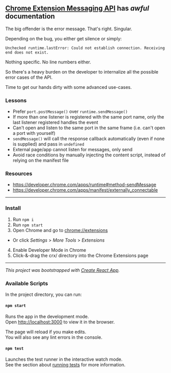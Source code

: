 ## [Chrome Extension Messaging API](https://developer.chrome.com/extensions/messaging) has *awful* documentation
The big offender is the error message. That's right. Singular.

Depending on the bug, you either get silence or simply:

```
Unchecked runtime.lastError: Could not establish connection. Receiving end does not exist.
```

Nothing specific. No line numbers either.

So there's a heavy burden on the developer to internalize all the possible error cases of the API.

Time to get our hands dirty with some advanced use-cases.

### Lessons
- Prefer `port.postMessage()` over `runtime.sendMessage()`
- If more than one listener is registered with the same port name, only the last listener registered handles the event
- Can't open and listen to the same port in the same frame (i.e. can't open a port with yourself)
- `sendMessage()` will call the response callback automatically (even if none is supplied) and pass in `undefined`
- External page/app cannot listen for messages, only send
- Avoid race conditions by manually injecting the content script, instead of relying on the manifest file

### Resources
- https://developer.chrome.com/apps/runtime#method-sendMessage
- https://developer.chrome.com/apps/manifest/externally_connectable

-----

### Install

1. Run `npm i`
2. Run `npm start`
3. Open Chrome and go to [chrome://extensions](chrome://extensions)
  - Or click *Settings* > *More Tools* > *Extensions*
4. Enable Developer Mode in Chrome
5. Click-&-drag the crx/ directory into the Chrome Extensions page

-----

*This project was bootstrapped with [Create React App](https://github.com/facebook/create-react-app).*

### Available Scripts

In the project directory, you can run:

#### `npm start`

Runs the app in the development mode.<br>
Open [http://localhost:3000](http://localhost:3000) to view it in the browser.

The page will reload if you make edits.<br>
You will also see any lint errors in the console.

#### `npm test`

Launches the test runner in the interactive watch mode.<br>
See the section about [running tests](https://facebook.github.io/create-react-app/docs/running-tests) for more information.
